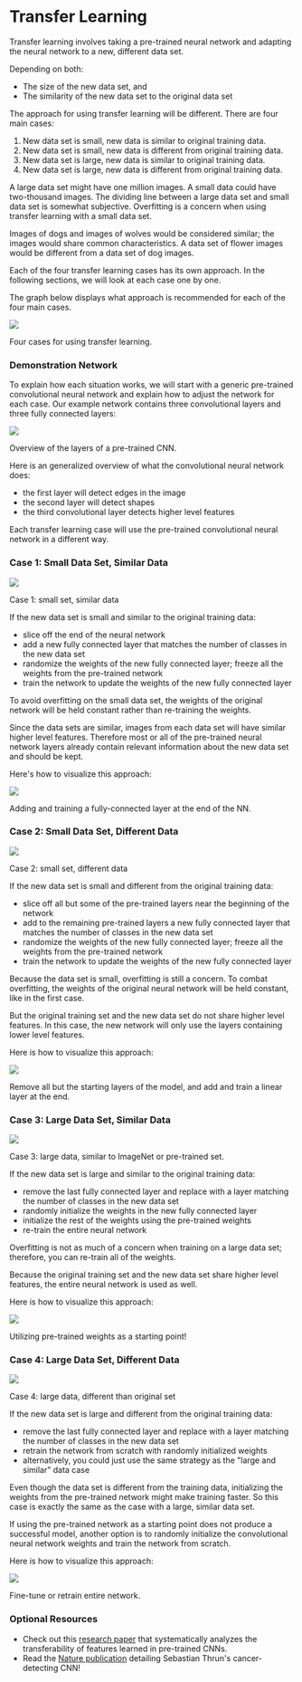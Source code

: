 # Transfer Learning

Transfer learning involves taking a pre-trained neural network and adapting the neural network to a new, different data set.

Depending on both:

- The size of the new data set, and
- The similarity of the new data set to the original data set

The approach for using transfer learning will be different. There are four main cases:

1. New data set is small, new data is similar to original training data.
2. New data set is small, new data is different from original training data.
3. New data set is large, new data is similar to original training data.
4. New data set is large, new data is different from original training data.

A large data set might have one million images. A small data could have two-thousand images. The dividing line between a large data set and small data set is somewhat subjective. Overfitting is a concern when using transfer learning with a small data set.

Images of dogs and images of wolves would be considered similar; the images would share common characteristics. A data set of flower images would be different from a data set of dog images.

Each of the four transfer learning cases has its own approach. In the following sections, we will look at each case one by one.

The graph below displays what approach is recommended for each of the four main cases.

![](https://video.udacity-data.com/topher/2018/September/5baa60db_screen-shot-2018-09-25-at-9.22.35-am/screen-shot-2018-09-25-at-9.22.35-am.png)

Four cases for using transfer learning.

### Demonstration Network

To explain how each situation works, we will start with a generic pre-trained convolutional neural network and explain how to adjust the network for each case. Our example network contains three convolutional layers and three fully connected layers:

![](https://video.udacity-data.com/topher/2018/September/5baa6197_screen-shot-2018-09-25-at-9.25.41-am/screen-shot-2018-09-25-at-9.25.41-am.png)

Overview of the layers of a pre-trained CNN.

Here is an generalized overview of what the convolutional neural network does:

- the first layer will detect edges in the image
- the second layer will detect shapes
- the third convolutional layer detects higher level features

Each transfer learning case will use the pre-trained convolutional neural network in a different way.

### Case 1: Small Data Set, Similar Data

![](https://video.udacity-data.com/topher/2018/September/5baa61e8_screen-shot-2018-09-25-at-9.27.01-am/screen-shot-2018-09-25-at-9.27.01-am.png)

Case 1: small set, similar data

If the new data set is small and similar to the original training data:

- slice off the end of the neural network
- add a new fully connected layer that matches the number of classes in the new data set
- randomize the weights of the new fully connected layer; freeze all the weights from the pre-trained network
- train the network to update the weights of the new fully connected layer

To avoid overfitting on the small data set, the weights of the original network will be held constant rather than re-training the weights.

Since the data sets are similar, images from each data set will have similar higher level features. Therefore most or all of the pre-trained neural network layers already contain relevant information about the new data set and should be kept.

Here's how to visualize this approach:

![](https://video.udacity-data.com/topher/2018/September/5baa621b_screen-shot-2018-09-25-at-9.27.57-am/screen-shot-2018-09-25-at-9.27.57-am.png)

Adding and training a fully-connected layer at the end of the NN.

### Case 2: Small Data Set, Different Data

![](https://video.udacity-data.com/topher/2018/September/5baa6267_screen-shot-2018-09-25-at-9.29.10-am/screen-shot-2018-09-25-at-9.29.10-am.png)

Case 2: small set, different data

If the new data set is small and different from the original training data:

- slice off all but some of the pre-trained layers near the beginning of the network
- add to the remaining pre-trained layers a new fully connected layer that matches the number of classes in the new data set
- randomize the weights of the new fully connected layer; freeze all the weights from the pre-trained network
- train the network to update the weights of the new fully connected layer

Because the data set is small, overfitting is still a concern. To combat overfitting, the weights of the original neural network will be held constant, like in the first case.

But the original training set and the new data set do not share higher level features. In this case, the new network will only use the layers containing lower level features.

Here is how to visualize this approach:

![](https://video.udacity-data.com/topher/2018/September/5baa629e_screen-shot-2018-09-25-at-9.30.01-am/screen-shot-2018-09-25-at-9.30.01-am.png)

Remove all but the starting layers of the model, and add and train a linear layer at the end.

### Case 3: Large Data Set, Similar Data

![](https://video.udacity-data.com/topher/2018/September/5baa62d9_screen-shot-2018-09-25-at-9.31.03-am/screen-shot-2018-09-25-at-9.31.03-am.png)

Case 3: large data, similar to ImageNet or pre-trained set.

If the new data set is large and similar to the original training data:

- remove the last fully connected layer and replace with a layer matching the number of classes in the new data set
- randomly initialize the weights in the new fully connected layer
- initialize the rest of the weights using the pre-trained weights
- re-train the entire neural network

Overfitting is not as much of a concern when training on a large data set; therefore, you can re-train all of the weights.

Because the original training set and the new data set share higher level features, the entire neural network is used as well.

Here is how to visualize this approach:

![](https://video.udacity-data.com/topher/2018/September/5baa6313_screen-shot-2018-09-25-at-9.31.59-am/screen-shot-2018-09-25-at-9.31.59-am.png)

Utilizing pre-trained weights as a starting point!

### Case 4: Large Data Set, Different Data

![](https://video.udacity-data.com/topher/2018/September/5baa6355_screen-shot-2018-09-25-at-9.33.11-am/screen-shot-2018-09-25-at-9.33.11-am.png)

Case 4: large data, different than original set

If the new data set is large and different from the original training data:

- remove the last fully connected layer and replace with a layer matching the number of classes in the new data set
- retrain the network from scratch with randomly initialized weights
- alternatively, you could just use the same strategy as the "large and similar" data case

Even though the data set is different from the training data, initializing the weights from the pre-trained network might make training faster. So this case is exactly the same as the case with a large, similar data set.

If using the pre-trained network as a starting point does not produce a successful model, another option is to randomly initialize the convolutional neural network weights and train the network from scratch.

Here is how to visualize this approach:

![](https://video.udacity-data.com/topher/2018/September/5baa6392_screen-shot-2018-09-25-at-9.33.58-am/screen-shot-2018-09-25-at-9.33.58-am.png)

Fine-tune or retrain entire network.

### Optional Resources

- Check out this [research paper](https://arxiv.org/pdf/1411.1792.pdf) that systematically analyzes the transferability of features learned in pre-trained CNNs.
- Read the [Nature publication](http://www.nature.com/articles/nature21056.epdf?referrer_access_token=_snzJ5POVSgpHutcNN4lEtRgN0jAjWel9jnR3ZoTv0NXpMHRAJy8Qn10ys2O4tuP9jVts1q2g1KBbk3Pd3AelZ36FalmvJLxw1ypYW0UxU7iShiMp86DmQ5Sh3wOBhXDm9idRXzicpVoBBhnUsXHzVUdYCPiVV0Slqf-Q25Ntb1SX_HAv3aFVSRgPbogozIHYQE3zSkyIghcAppAjrIkw1HtSwMvZ1PXrt6fVYXt-dvwXKEtdCN8qEHg0vbfl4_m&tracking_referrer=edition.cnn.com) detailing Sebastian Thrun's cancer-detecting CNN!